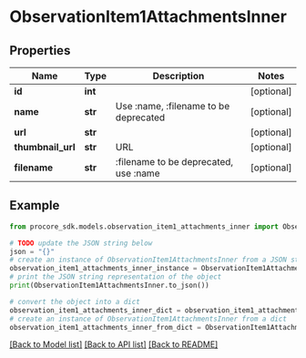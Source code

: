 # ObservationItem1AttachmentsInner


## Properties

Name | Type | Description | Notes
------------ | ------------- | ------------- | -------------
**id** | **int** |  | [optional] 
**name** | **str** | Use :name, :filename to be deprecated | [optional] 
**url** | **str** |  | [optional] 
**thumbnail_url** | **str** | URL | [optional] 
**filename** | **str** | :filename to be deprecated, use :name | [optional] 

## Example

```python
from procore_sdk.models.observation_item1_attachments_inner import ObservationItem1AttachmentsInner

# TODO update the JSON string below
json = "{}"
# create an instance of ObservationItem1AttachmentsInner from a JSON string
observation_item1_attachments_inner_instance = ObservationItem1AttachmentsInner.from_json(json)
# print the JSON string representation of the object
print(ObservationItem1AttachmentsInner.to_json())

# convert the object into a dict
observation_item1_attachments_inner_dict = observation_item1_attachments_inner_instance.to_dict()
# create an instance of ObservationItem1AttachmentsInner from a dict
observation_item1_attachments_inner_from_dict = ObservationItem1AttachmentsInner.from_dict(observation_item1_attachments_inner_dict)
```
[[Back to Model list]](../README.md#documentation-for-models) [[Back to API list]](../README.md#documentation-for-api-endpoints) [[Back to README]](../README.md)


